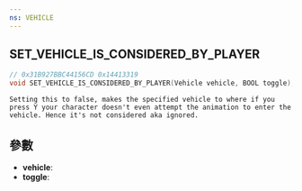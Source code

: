 ```yaml
---
ns: VEHICLE
---
```

## SET_VEHICLE_IS_CONSIDERED_BY_PLAYER

```c
// 0x31B927BBC44156CD 0x14413319
void SET_VEHICLE_IS_CONSIDERED_BY_PLAYER(Vehicle vehicle, BOOL toggle);
```

```
Setting this to false, makes the specified vehicle to where if you press Y your character doesn't even attempt the animation to enter the vehicle. Hence it's not considered aka ignored.  
```

## 參數
* **vehicle**: 
* **toggle**: 

